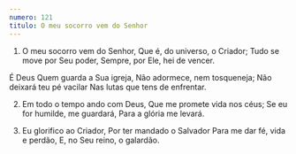 ```yaml
---
numero: 121
titulo: O meu socorro vem do Senhor
---
```

1. O meu socorro vem do Senhor,
Que é, do universo, o Criador;
Tudo se move por Seu poder,
Sempre, por Ele, hei de vencer.

É Deus Quem guarda a Sua igreja,
Não adormece, nem tosqueneja;
Não deixará teu pé vacilar
Nas lutas que tens de enfrentar.

2. Em todo o tempo ando com Deus,
Que me promete vida nos céus;
Se eu for humilde, me guardará,
Para a glória me levará.

3. Eu glorifico ao Criador,
Por ter mandado o Salvador
Para me dar fé, vida e perdão,
E, no Seu reino, o galardão.

